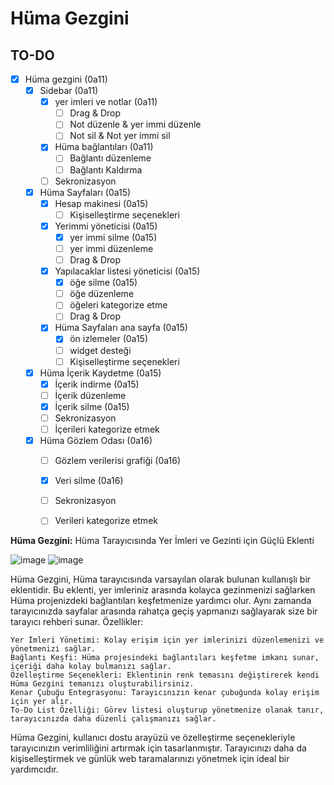 # Hüma Gezgini

## TO-DO
- [x] Hüma gezgini (0a11)
    - [x] Sidebar (0a11)
        - [x] yer imleri ve notlar (0a11)  
            - [ ] Drag & Drop
            - [ ] Not düzenle & yer immi düzenle
            - [ ] Not sil & Not yer immi sil 
        - [x] Hüma bağlantıları  (0a11)
            - [ ] Bağlantı düzenleme   
            - [ ] Bağlantı Kaldırma  
        - [ ] Sekronizasyon 
    - [x] Hüma Sayfaları (0a15)
        - [x] Hesap makinesi (0a15)
            - [ ] Kişiselleştirme seçenekleri
        - [x] Yerimmi yöneticisi (0a15)
            - [X] yer immi silme (0a15)
            - [ ] yer immi düzenleme
            - [ ] Drag & Drop
        - [x] Yapılacaklar listesi yöneticisi (0a15)
            - [X] öğe silme (0a15)
            - [ ] öğe düzenleme
            - [ ] öğeleri kategorize etme
            - [ ] Drag & Drop
        - [x] Hüma Sayfaları ana sayfa (0a15)
            - [x] ön izlemeler (0a15)
            - [ ] widget desteği
            - [ ] Kişiselleştirme seçenekleri
    - [x] Hüma İçerik Kaydetme (0a15)
        - [x] İçerik indirme (0a15)
        - [ ] İçerik düzenleme
        - [x] İçerik silme (0a15)
        - [ ] Sekronizasyon 
        - [ ] İçerileri kategorize etmek  
    - [x] Hüma Gözlem Odası (0a16)
        - [ ] Gözlem verilerisi grafiği (0a16)
        - [x] Veri silme (0a16)
        - [ ] Sekronizasyon 
        - [ ] Verileri kategorize etmek



**Hüma Gezgini:** Hüma Tarayıcısında Yer İmleri ve Gezinti için Güçlü Eklenti

![image](https://github.com/VastSea0/HumaPages/assets/144556903/1d082d51-7242-429a-97ba-6262c8808154)
![image](https://github.com/VastSea0/HumaPages/assets/144556903/ce28e9ed-b96c-4a1b-93cb-d20b397a395e)

Hüma Gezgini, Hüma tarayıcısında varsayılan olarak bulunan kullanışlı bir eklentidir. Bu eklenti, yer imleriniz arasında kolayca gezinmenizi sağlarken Hüma projenizdeki bağlantıları keşfetmenize yardımcı olur. Aynı zamanda tarayıcınızda sayfalar arasında rahatça geçiş yapmanızı sağlayarak size bir tarayıcı rehberi sunar.
Özellikler:

    Yer İmleri Yönetimi: Kolay erişim için yer imlerinizi düzenlemenizi ve yönetmenizi sağlar.
    Bağlantı Keşfi: Hüma projesindeki bağlantıları keşfetme imkanı sunar, içeriği daha kolay bulmanızı sağlar.
    Özelleştirme Seçenekleri: Eklentinin renk temasını değiştirerek kendi Hüma Gezgini temanızı oluşturabilirsiniz.
    Kenar Çubuğu Entegrasyonu: Tarayıcınızın kenar çubuğunda kolay erişim için yer alır.
    To-Do List Özelliği: Görev listesi oluşturup yönetmenize olanak tanır, tarayıcınızda daha düzenli çalışmanızı sağlar.

Hüma Gezgini, kullanıcı dostu arayüzü ve özelleştirme seçenekleriyle tarayıcınızın verimliliğini artırmak için tasarlanmıştır. Tarayıcınızı daha da kişiselleştirmek ve günlük web taramalarınızı yönetmek için ideal bir yardımcıdır.
